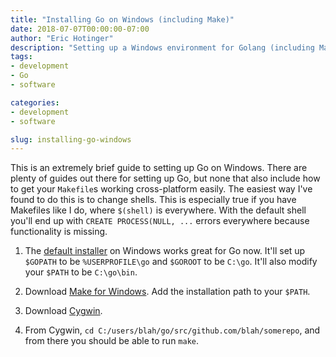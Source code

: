 ```yaml
---
title: "Installing Go on Windows (including Make)"
date: 2018-07-07T00:00:00-07:00
author: "Eric Hotinger"
description: "Setting up a Windows environment for Golang (including Make)"
tags:
- development
- Go
- software

categories:
- development
- software

slug: installing-go-windows
---
```


This is an extremely brief guide to setting up Go on Windows. There are plenty of guides out there for setting up Go, but none that also include how to get your `Makefile`s working cross-platform easily. The easiest way I've found to do this is to change shells. This is especially true if you have Makefiles like I do, where `$(shell)` is everywhere. With the default shell you'll end up with `CREATE PROCESS(NULL, ...` errors everywhere because functionality is missing.

1. The [default installer](https://golang.org/doc/install) on Windows works great for Go now. It'll set up `$GOPATH` to be `%USERPROFILE\go` and `$GOROOT` to be `C:\go`. It'll also modify your `$PATH` to be `C:\go\bin`.

2. Download [Make for Windows](http://gnuwin32.sourceforge.net/packages/make.htm). Add the installation path to your `$PATH`.

3. Download [Cygwin](https://cygwin.com/install.html).

4. From Cygwin, `cd C:/users/blah/go/src/github.com/blah/somerepo`, and from there you should be able to run `make`.